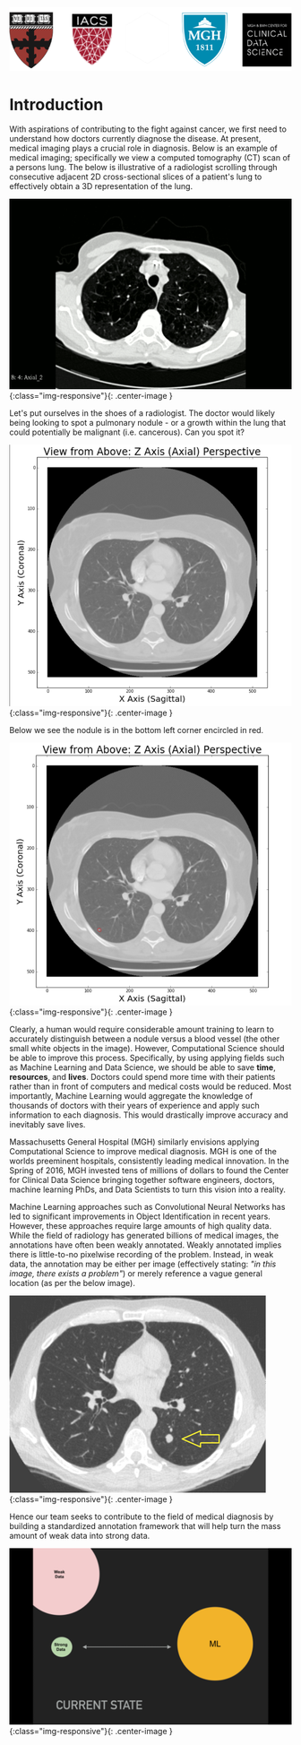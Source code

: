 ![logos](images/logo5.png)

# Introduction

With aspirations of contributing to the fight against cancer, we first need to understand how doctors currently diagnose the disease.  At present, medical imaging plays a crucial role in diagnosis.  Below is an example of medical imaging; specifically we view a computed tomography (CT) scan of a persons lung.  The below is illustrative of a radiologist scrolling through consecutive adjacent 2D cross-sectional slices of a patient's lung to effectively obtain a 3D representation of the lung.

![CTStack](images/intro/animatedstack.gif){:class="img-responsive"}{: .center-image }

Let's put ourselves in the shoes of a radiologist.  The doctor would likely being looking to spot a pulmonary nodule - or a growth within the lung that could potentially be malignant (i.e. cancerous).  Can you spot it?

![QuizQuestion](images/intro/Quiz_5QW.png){:class="img-responsive"}{: .center-image }

Below we see the nodule is in the bottom left corner encircled in red.

![QuizAnswer](images/intro/Quiz_5AW2.png){:class="img-responsive"}{: .center-image }

Clearly, a human would require considerable amount training to learn to accurately distinguish between a nodule versus a blood vessel (the other small white objects in the image). However, Computational Science should be able to improve this process. Specifically, by using applying fields such as Machine Learning and Data Science, we should be able to save **time**, **resources**, and **lives**. Doctors could spend more time with their patients rather than in front of computers and medical costs would be reduced.  Most importantly, Machine Learning would aggregate the knowledge of thousands of doctors with their years of experience and apply such information to each diagnosis.  This would drastically improve accuracy and inevitably save lives.

Massachusetts General Hospital (MGH) similarly envisions applying Computational Science to improve medical diagnosis.  MGH is one of the worlds preeminent hospitals, consistently leading medical innovation.  In the Spring of 2016, MGH invested tens of millions of dollars to found the Center for Clinical Data Science bringing together software engineers, doctors, machine learning PhDs, and Data Scientists to turn this vision into a reality.

Machine Learning approaches such as Convolutional Neural Networks has led to significant improvements in Object Identification in recent years.  However, these approaches require large amounts of high quality data.  While the field of radiology has generated billions of medical images, the annotations have often been weakly annotated.  Weakly annotated implies there is little-to-no pixelwise recording of the problem.  Instead, in weak data, the annotation may be either per image (effectively stating: *"in this image, there exists a problem"*) or merely reference a vague general location (as per the below image).

![WeakData](images/intro/weak_data.png){:class="img-responsive"}{: .center-image }

Hence our team seeks to contribute to the field of medical diagnosis by building a standardized annotation framework that will help turn the mass amount of weak data into strong data.

![CTStack](images/intro/WD.gif){:class="img-responsive"}{: .center-image }